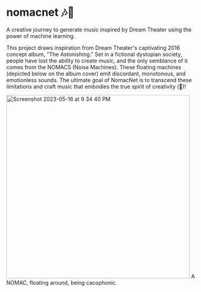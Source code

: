 # nomacnet 🎶🤖

A creative journey to generate music inspired by Dream Theater using the power of machine learning.

This project draws inspiration from Dream Theater's captivating 2016 concept album, "The Astonishing." Set in a fictional dystopian society, people have lost the ability to create music, and the only semblance of it comes from the NOMACS (Noise Machines). These floating machines (depicted below on the album cover) emit discordant, monotonous, and emotionless sounds. The ultimate goal of NomacNet is to transcend these limitations and craft music that embodies the true spirit of creativity (🤞)!


<img width="483" alt="Screenshot 2023-05-16 at 9 34 40 PM" src="https://github.com/harbm/nomacnet/assets/10700203/d72d09a6-e70a-4bf0-b9a5-867e316a3226">
A NOMAC, floating around, being cacophonic.
